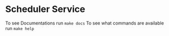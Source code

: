 # Scheduler Service

To see Documentations run `make docs`
To see what commands are available run `make help`
